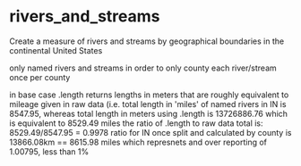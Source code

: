 # rivers_and_streams
Create a measure of rivers and streams by geographical boundaries in the continental United States


only named rivers and streams in order to only county each river/stream once per county


in base case .length returns lengths in meters that are roughly equivalent
to mileage given in raw data (i.e. total length in 'miles' of named rivers
in IN is 8547.95, whereas total length in meters using .length is 13726886.76
which is equivalent to 8529.49 miles
the ratio of .length to raw data total is: 8529.49/8547.95 = 0.9978
ratio for IN once split and calculated by county is 13866.08km == 8615.98 miles
which represnets and over reporting of 1.00795, less than 1%

